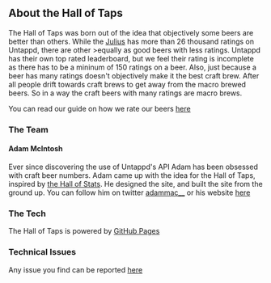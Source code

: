 ## About the Hall of Taps
The Hall of Taps was born out of the idea that objectively some beers are better than others. While the 
[Julius](https://untappd.com/b/tree-house-brewing-company-julius/237985) has more than 26 thousand ratings on Untappd, there are other >equally as good beers with less ratings. Untappd has their own top rated leaderboard, but we feel their rating is  incomplete as there has to be a mininum of 150 ratings on a beer. Also, just because a beer has many ratings doesn't
objectively make it the best craft brew. After all people drift towards craft brews to get away from the macro brewed beers.  So in a way the craft beers with many ratings are macro brews.


You can read our guide on how we rate our beers [here]()

### The Team 
#### Adam McIntosh

Ever since discovering the use of Untappd's API Adam has been obsessed with craft beer numbers. Adam came up with the idea for the Hall of Taps, inspired by [the Hall of Stats](http://www.hallofstats.com). He designed the site, and built the site from the ground up. You can follow him on twitter [adammac__](https://twitter.com/adammac__) or his website [here](http://adam-mcintosh.com/)

### The Tech
The Hall of Taps is powered by [GitHub Pages](https://pages.github.com/)

### Technical Issues 
Any issue you find can be reported [here](https://github.com/AdamMcIntosh/The-Hall-of-Taps/issues)
